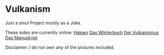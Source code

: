 # Vulkanism
Just a smol Project mostly as a Joke.

These sides are currently online:
<a href="https://gregbomb.github.io/Vulkanism/hakam.html">Hakam</a>
<a href="https://gregbomb.github.io/Vulkanism/woerterbuch.html">Das Wörterbuch</a>
<a href="https://gregbomb.github.io/Vulkanism/vulkanism.html">Der Vulkanismus</a>
<a href="https://gregbomb.github.io/Vulkanism/bible.html">Das Manuskript</a>

Disclaimer:
I do not own any of the pictures included.
